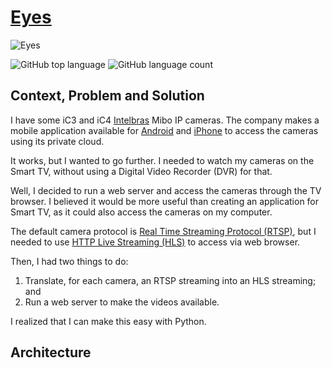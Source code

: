 <p align="center">

# [Eyes](https://github.com/jon-cbar/eyes/)

![Eyes](https://cdn2.iconfinder.com/data/icons/humano2/128x128/apps/gnome-eyes-applet.png)

<img alt="GitHub top language" src="https://img.shields.io/github/languages/top/jon-cbar/eyes?style=flat-square">
<img alt="GitHub language count" src="https://img.shields.io/github/languages/count/jon-cbar/eyes?style=flat-square">

</p>

## Context, Problem and Solution

I have some iC3 and iC4 [Intelbras](https://intelbras.com/en) Mibo IP cameras.
The company makes a mobile application available for [Android](https://play.google.com/store/apps/details?id=com.intelbras) and [iPhone](https://apps.apple.com/app/mibo/id1221971306) to access the cameras using its private cloud.

It works, but I wanted to go further.
I needed to watch my cameras on the Smart TV, without using a Digital Video Recorder (DVR) for that.

Well, I decided to run a web server and access the cameras through the TV browser.
I believed it would be more useful than creating an application for Smart TV, as it could also access the cameras on my computer.

The default camera protocol is [Real Time Streaming Protocol (RTSP)](https://en.wikipedia.org/wiki/Real_Time_Streaming_Protocol), but I needed to use [HTTP Live Streaming (HLS)](https://en.wikipedia.org/wiki/HTTP_Live_Streaming) to access via web browser.

Then, I had two things to do:

1. Translate, for each camera, an RTSP streaming into an HLS streaming; and
2. Run a web server to make the videos available.

I realized that I can make this easy with Python.

## Architecture

